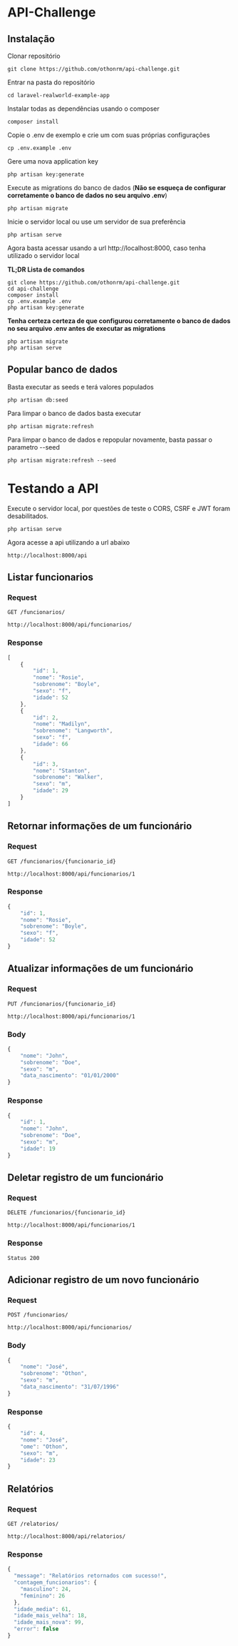 # API-Challenge

## Instalação

Clonar repositório

    git clone https://github.com/othonrm/api-challenge.git

Entrar na pasta do repositório

    cd laravel-realworld-example-app

Instalar todas as dependências usando o composer 

    composer install

Copie o .env de exemplo e crie um com suas próprias configurações

    cp .env.example .env

Gere uma nova application key

    php artisan key:generate

Execute as migrations do banco de dados (**Não se esqueça de configurar corretamente o banco de dados no seu arquivo .env**)

    php artisan migrate

Inicie o servidor local ou use um servidor de sua preferência

    php artisan serve

Agora basta acessar usando a url http://localhost:8000, caso tenha utilizado o servidor local

**TL;DR Lista de comandos**

    git clone https://github.com/othonrm/api-challenge.git
    cd api-challenge
    composer install
    cp .env.example .env
    php artisan key:generate
    
**Tenha certeza certeza de que configurou corretamente o banco de dados no seu arquivo .env antes de executar as migrations**

    php artisan migrate
    php artisan serve

## Popular banco de dados

Basta executar as seeds e terá valores populados

    php artisan db:seed

Para limpar o banco de dados basta executar

    php artisan migrate:refresh

Para limpar o banco de dados e repopular novamente, basta passar o parametro --seed

    php artisan migrate:refresh --seed


# Testando a API

Execute o servidor local, por questões de teste o CORS, CSRF e JWT foram desabilitados.

    php artisan serve

Agora acesse a api utilizando a url abaixo

    http://localhost:8000/api

## Listar funcionarios

### Request

`GET /funcionarios/`

    http://localhost:8000/api/funcionarios/

### Response

```javascript
[
    {
        "id": 1,
        "nome": "Rosie",
        "sobrenome": "Boyle",
        "sexo": "f",
        "idade": 52
    },
    {
        "id": 2,
        "nome": "Madilyn",
        "sobrenome": "Langworth",
        "sexo": "f",
        "idade": 66
    },
    {
        "id": 3,
        "nome": "Stanton",
        "sobrenome": "Walker",
        "sexo": "m",
        "idade": 29
    }
]
```

## Retornar informações de um funcionário

### Request

`GET /funcionarios/{funcionario_id}`

    http://localhost:8000/api/funcionarios/1

### Response

```javascript
{
    "id": 1,
    "nome": "Rosie",
    "sobrenome": "Boyle",
    "sexo": "f",
    "idade": 52
}
```

## Atualizar informações de um funcionário

### Request

`PUT /funcionarios/{funcionario_id}`

    http://localhost:8000/api/funcionarios/1

### Body

```javascript
{
    "nome": "John",
    "sobrenome": "Doe",
    "sexo": "m",
    "data_nascimento": "01/01/2000"
}
```

### Response

```javascript
{
    "id": 1,
    "nome": "John",
    "sobrenome": "Doe",
    "sexo": "m",
    "idade": 19
}
```

## Deletar registro de um funcionário

### Request

`DELETE /funcionarios/{funcionario_id}`

    http://localhost:8000/api/funcionarios/1


### Response

    Status 200

## Adicionar registro de um novo funcionário

### Request

`POST /funcionarios/`

    http://localhost:8000/api/funcionarios/

### Body

```javascript
{
    "nome": "José",
    "sobrenome": "Othon",
    "sexo": "m",
    "data_nascimento": "31/07/1996"
}
```

### Response

```javascript
{
    "id": 4,
    "nome": "José",
    "ome": "Othon",
    "sexo": "m",
    "idade": 23
}
```

## Relatórios

### Request

`GET /relatorios/`

    http://localhost:8000/api/relatorios/

### Response

```javascript
{
  "message": "Relatórios retornados com sucesso!",
  "contagem_funcionarios": {
    "masculino": 24,
    "feminino": 26
  },
  "idade_media": 61,
  "idade_mais_velha": 18,
  "idade_mais_nova": 99,
  "error": false
}
```
